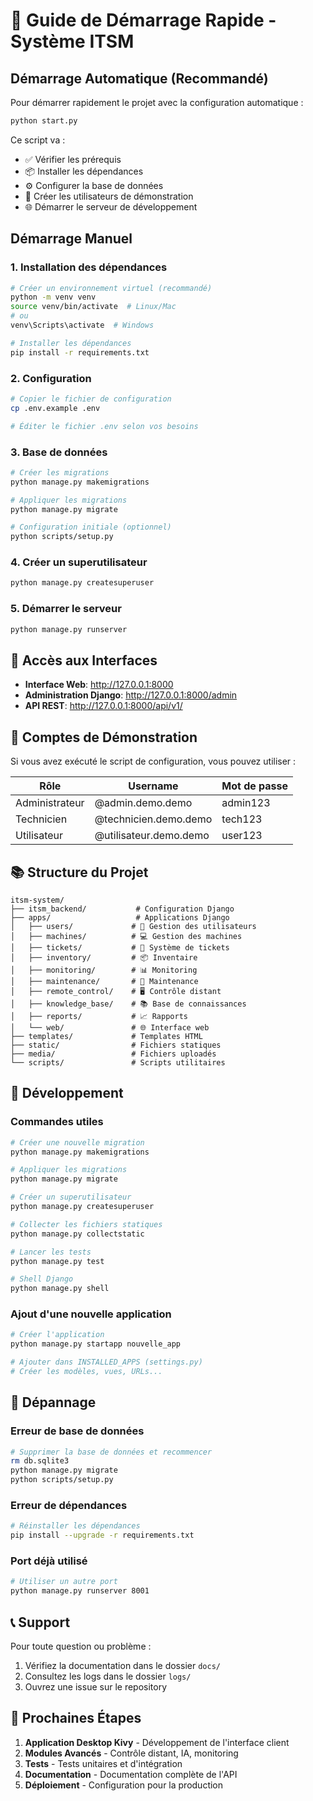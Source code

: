 # 🚀 Guide de Démarrage Rapide - Système ITSM

## Démarrage Automatique (Recommandé)

Pour démarrer rapidement le projet avec la configuration automatique :

```bash
python start.py
```

Ce script va :
- ✅ Vérifier les prérequis
- 📦 Installer les dépendances
- ⚙️ Configurer la base de données
- 👥 Créer les utilisateurs de démonstration
- 🌐 Démarrer le serveur de développement

## Démarrage Manuel

### 1. Installation des dépendances

```bash
# Créer un environnement virtuel (recommandé)
python -m venv venv
source venv/bin/activate  # Linux/Mac
# ou
venv\Scripts\activate  # Windows

# Installer les dépendances
pip install -r requirements.txt
```

### 2. Configuration

```bash
# Copier le fichier de configuration
cp .env.example .env

# Éditer le fichier .env selon vos besoins
```

### 3. Base de données

```bash
# Créer les migrations
python manage.py makemigrations

# Appliquer les migrations
python manage.py migrate

# Configuration initiale (optionnel)
python scripts/setup.py
```

### 4. Créer un superutilisateur

```bash
python manage.py createsuperuser
```

### 5. Démarrer le serveur

```bash
python manage.py runserver
```

## 🔗 Accès aux Interfaces

- **Interface Web**: http://127.0.0.1:8000
- **Administration Django**: http://127.0.0.1:8000/admin
- **API REST**: http://127.0.0.1:8000/api/v1/

## 👥 Comptes de Démonstration

Si vous avez exécuté le script de configuration, vous pouvez utiliser :

| Rôle | Username | Mot de passe |
|------|----------|--------------|
| Administrateur | @admin.demo.demo | admin123 |
| Technicien | @technicien.demo.demo | tech123 |
| Utilisateur | @utilisateur.demo.demo | user123 |

## 📚 Structure du Projet

```
itsm-system/
├── itsm_backend/           # Configuration Django
├── apps/                   # Applications Django
│   ├── users/             # 👥 Gestion des utilisateurs
│   ├── machines/          # 💻 Gestion des machines
│   ├── tickets/           # 🎫 Système de tickets
│   ├── inventory/         # 📦 Inventaire
│   ├── monitoring/        # 📊 Monitoring
│   ├── maintenance/       # 🔧 Maintenance
│   ├── remote_control/    # 🖥️ Contrôle distant
│   ├── knowledge_base/    # 📚 Base de connaissances
│   ├── reports/           # 📈 Rapports
│   └── web/               # 🌐 Interface web
├── templates/             # Templates HTML
├── static/                # Fichiers statiques
├── media/                 # Fichiers uploadés
└── scripts/               # Scripts utilitaires
```

## 🔧 Développement

### Commandes utiles

```bash
# Créer une nouvelle migration
python manage.py makemigrations

# Appliquer les migrations
python manage.py migrate

# Créer un superutilisateur
python manage.py createsuperuser

# Collecter les fichiers statiques
python manage.py collectstatic

# Lancer les tests
python manage.py test

# Shell Django
python manage.py shell
```

### Ajout d'une nouvelle application

```bash
# Créer l'application
python manage.py startapp nouvelle_app

# Ajouter dans INSTALLED_APPS (settings.py)
# Créer les modèles, vues, URLs...
```

## 🐛 Dépannage

### Erreur de base de données
```bash
# Supprimer la base de données et recommencer
rm db.sqlite3
python manage.py migrate
python scripts/setup.py
```

### Erreur de dépendances
```bash
# Réinstaller les dépendances
pip install --upgrade -r requirements.txt
```

### Port déjà utilisé
```bash
# Utiliser un autre port
python manage.py runserver 8001
```

## 📞 Support

Pour toute question ou problème :
1. Vérifiez la documentation dans le dossier `docs/`
2. Consultez les logs dans le dossier `logs/`
3. Ouvrez une issue sur le repository

## 🎯 Prochaines Étapes

1. **Application Desktop Kivy** - Développement de l'interface client
2. **Modules Avancés** - Contrôle distant, IA, monitoring
3. **Tests** - Tests unitaires et d'intégration
4. **Documentation** - Documentation complète de l'API
5. **Déploiement** - Configuration pour la production